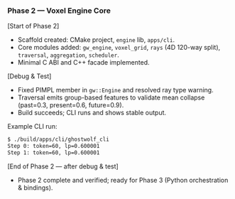 ### Phase 2 — Voxel Engine Core

[Start of Phase 2]
- Scaffold created: CMake project, `engine` lib, `apps/cli`.
- Core modules added: `gw_engine`, `voxel_grid`, `rays` (4D 120-way split), `traversal`, `aggregation`, `scheduler`.
- Minimal C ABI and C++ facade implemented.

[Debug & Test]
- Fixed PIMPL member in `gw::Engine` and resolved ray type warning.
- Traversal emits group-based features to validate mean collapse (past=0.3, present=0.6, future=0.9).
- Build succeeds; CLI runs and shows stable output.

Example CLI run:
```bash
$ ./build/apps/cli/ghostwolf_cli
Step 0: token=60, lp=0.600001
Step 1: token=60, lp=0.600001
```

[End of Phase 2 — after debug & test]
- Phase 2 complete and verified; ready for Phase 3 (Python orchestration & bindings).